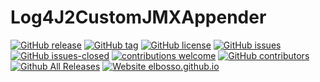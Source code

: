 # Log4J2CustomJMXAppender

<!---
[![start with why](https://img.shields.io/badge/start%20with-why%3F-brightgreen.svg?style=flat)](http://www.ted.com/talks/simon_sinek_how_great_leaders_inspire_action)
--->
[![GitHub release](https://img.shields.io/github/release/elbosso/Log4J2CustomJMXAppender/all.svg?maxAge=1)](https://GitHub.com/elbosso/Log4J2CustomJMXAppender/releases/)
[![GitHub tag](https://img.shields.io/github/tag/elbosso/Log4J2CustomJMXAppender.svg)](https://GitHub.com/elbosso/Log4J2CustomJMXAppender/tags/)
[![GitHub license](https://img.shields.io/github/license/elbosso/Log4J2CustomJMXAppender.svg)](https://github.com/elbosso/Log4J2CustomJMXAppender/blob/master/LICENSE)
[![GitHub issues](https://img.shields.io/github/issues/elbosso/Log4J2CustomJMXAppender.svg)](https://GitHub.com/elbosso/Log4J2CustomJMXAppender/issues/)
[![GitHub issues-closed](https://img.shields.io/github/issues-closed/elbosso/Log4J2CustomJMXAppender.svg)](https://GitHub.com/elbosso/Log4J2CustomJMXAppender/issues?q=is%3Aissue+is%3Aclosed)
[![contributions welcome](https://img.shields.io/badge/contributions-welcome-brightgreen.svg?style=flat)](https://github.com/elbosso/Log4J2CustomJMXAppender/issues)
[![GitHub contributors](https://img.shields.io/github/contributors/elbosso/Log4J2CustomJMXAppender.svg)](https://GitHub.com/elbosso/Log4J2CustomJMXAppender/graphs/contributors/)
[![Github All Releases](https://img.shields.io/github/downloads/elbosso/Log4J2CustomJMXAppender/total.svg)](https://github.com/elbosso/Log4J2CustomJMXAppender)
[![Website elbosso.github.io](https://img.shields.io/website-up-down-green-red/https/elbosso.github.io.svg)](https://elbosso.github.io/)
